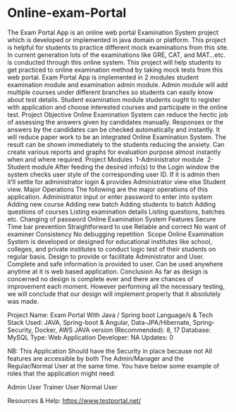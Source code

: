 # Online-exam-Portal

The Exam Portal App is an online web portal Examination System project which is developed or implemented in java domain or platform. This project is helpful for students to practice different mock examinations from this site. In current generation lots of the examinations like GRE, CAT, and MAT…etc. is conducted through this online system. This project will help students to get practiced to online examination method by taking mock tests from this web portal. Exam Portal App is implemented in 2 modules student examination module and examination admin module. Admin module will add multiple courses under different branches so students can easily know about test details. Student examination module students ought to register with application and choose interested courses and participate in the online test.
Project Objective
Online Examination System can reduce the hectic job of assessing the answers given by candidates manually.
Responses or the answers by the candidates can be checked automatically and instantly.
It will reduce paper work to be an integrated Online Examination System.
The result can be shown immediately to the students reducing the anxiety.
Can create various reports and graphs for evaluation purpose almost instantly when and where required.
Project Modules 
1-Administrator module
 2-Student module
After feeding the desired info(s) to the Login window the system checks user style of the corresponding user ID.
If it is admin then it’ll settle for administrator login & provides Administrator view else Student view.
Major Operations
The following are the major operations of this application.
Administrator input or enter password to enter into system
Adding new course
Adding new batch
Adding students to batch
Adding questions of courses
Listing examination details
Listing questions, batches etc.
Changing of password
Online Examination System Features
Secure
Time bar prevention
Straightforward to use
Reliable and correct
No want of examiner
Consistency
No debugging repetition
 Scope
Online Examination System is developed or designed for educational institutes like school, colleges, and private institutes to conduct logic test of their students on regular basis.
Design to provide or facilitate Administrator and User.
Complete and safe information is provided to user.
Can be used anywhere anytime at it is web based application.
Conclusion
As far as design is concerned no design is complete ever and there are chances of improvement each moment. However performing all the necessary testing, we will conclude that our design will implement properly that it absolutely was made.





Project Name:
Exam Portal With Java / Spring boot
Language/s & Tech Stack Used:
JAVA, Spring-boot & Angular, Data-JPA/Hibernate, Spring-Security, Docker, AWS
JAVA version (Recommended):
8, 17
Database:
MySQL
Type:
Web Application
Developer:
NA
Updates:
0

NB: This Application Should have the Security in place because not All features are accessible by both The Admin/Manager and the Regular/Normal User at the same time.
You have below some example of roles that the application might need:

Admin User
Trainer User
Normal User

Resources & Help:
https://www.testportal.net/
